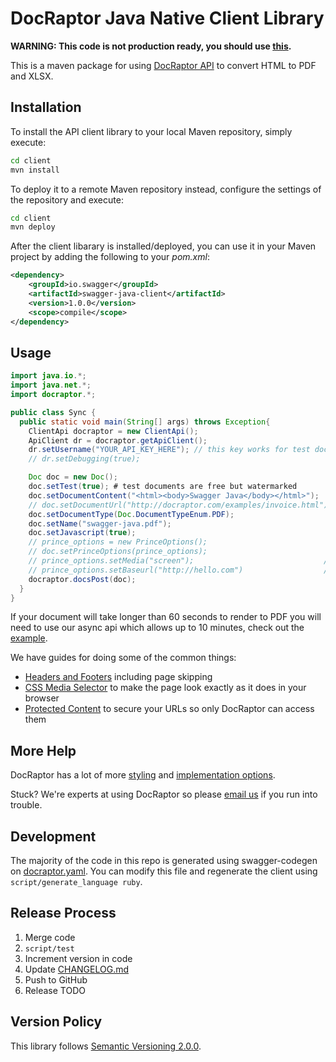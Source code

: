 # DocRaptor Java Native Client Library

**WARNING: This code is not production ready, you should use [this](https://docraptor.com/documentation/java).**

This is a maven package for using [DocRaptor API](http://docraptor.com/documentation) to convert HTML to PDF and XLSX.

## Installation

To install the API client library to your local Maven repository, simply execute:

```sh
cd client
mvn install
```

To deploy it to a remote Maven repository instead, configure the settings of the repository and execute:

```sh
cd client
mvn deploy
```

After the client libarary is installed/deployed, you can use it in your Maven project by adding the following to your *pom.xml*:

```xml
<dependency>
    <groupId>io.swagger</groupId>
    <artifactId>swagger-java-client</artifactId>
    <version>1.0.0</version>
    <scope>compile</scope>
</dependency>
```

## Usage

```java
import java.io.*;
import java.net.*;
import docraptor.*;

public class Sync {
  public static void main(String[] args) throws Exception{
    ClientApi docraptor = new ClientApi();
    ApiClient dr = docraptor.getApiClient();
    dr.setUsername("YOUR_API_KEY_HERE"); // this key works for test documents
    // dr.setDebugging(true);

    Doc doc = new Doc();
    doc.setTest(true); # test documents are free but watermarked
    doc.setDocumentContent("<html><body>Swagger Java</body></html>");    // supply content directly
    // doc.setDocumentUrl("http://docraptor.com/examples/invoice.html"); // or use a url
    doc.setDocumentType(Doc.DocumentTypeEnum.PDF);                       // PDF or XLS or XLSX
    doc.setName("swagger-java.pdf");                                     // help you find a document later
    doc.setJavascript(true);                                             // enable JavaScript processing
    // prince_options = new PrinceOptions();
    // doc.setPrinceOptions(prince_options);
    // prince_options.setMedia("screen");                             // use screen styles instead of print styles
    // prince_options.setBaseurl("http://hello.com")                  // pretend URL when using document_content
    docraptor.docsPost(doc);
  }
}
```

If your document will take longer than 60 seconds to render to PDF you will need to use our async api which allows up to 10 minutes, check out the [example](example/Async.java).


We have guides for doing some of the common things:
* [Headers and Footers](https://docraptor.com/documentation/style#pdf-headers-footers) including page skipping
* [CSS Media Selector](https://docraptor.com/documentation/api#api_basic_pdf) to make the page look exactly as it does in your browser
* [Protected Content](https://docraptor.com/documentation/api#api_advanced_pdf) to secure your URLs so only DocRaptor can access them

## More Help

DocRaptor has a lot of more [styling](https://docraptor.com/documentation/style) and [implementation options](https://docraptor.com/documentation/api).

Stuck? We're experts at using DocRaptor so please [email us](mailto:support@docraptor.com) if you run into trouble.


## Development

The majority of the code in this repo is generated using swagger-codegen on [docraptor.yaml](docraptor.yaml). You can modify this file and regenerate the client using `script/generate_language ruby`.

## Release Process

1. Merge code
2. `script/test`
3. Increment version in code
4. Update [CHANGELOG.md](CHANGELOG.md)
5. Push to GitHub
6. Release TODO

## Version Policy

This library follows [Semantic Versioning 2.0.0](http://semver.org).

